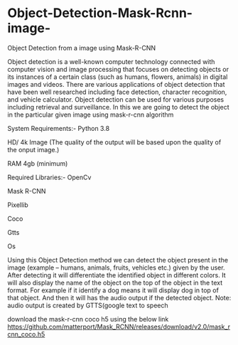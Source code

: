 # Object-Detection-Mask-Rcnn-image-
Object Detection from a image using Mask-R-CNN

Object detection is a well-known computer technology  connected with computer vision and image processing that focuses on detecting objects or its instances of a certain class (such as humans, flowers, animals) in digital images and videos.  There are various applications of object detection that have been well researched including face detection, character recognition, and vehicle calculator. Object detection can be used for various purposes including retrieval and surveillance. In this we are going to detect the object in the particular given image using mask-r-cnn algorithm

System Requirements:-
Python 3.8

HD/ 4k Image (The quality of the output will be based upon the quality of the onput image.) 

RAM 4gb (minimum)


Required Libraries:-
OpenCv

Mask R-CNN

Pixellib

Coco

Gtts

Os

Using this Object Detection method we can detect the object present in the image (example – humans, animals, fruits, vehicles etc.) given by the user. After detecting it will differentiate the identified object in different colors. It will also display the name of the object on the top of the object in the text format. For example if it identify a dog means it will display dog in top of that object. And then it will has the audio output if the detected object.
Note: audio output is created by GTTS(google text to speech 

download the mask-r-cnn coco h5 using the below link
https://github.com/matterport/Mask_RCNN/releases/download/v2.0/mask_rcnn_coco.h5


